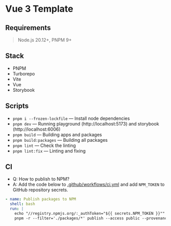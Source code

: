 # Vue 3 Template

## Requirements

> Node.js 20.12+, PNPM 9+

## Stack

- PNPM
- Turborepo
- Vite
- Vue
- Storybook

## Scripts

- `pnpm i --frozen-lockfile` — Install node dependencies
- `pnpm dev` — Running playground (http://localhost:5173) and storybook (http://localhost:6006)
- `pnpm build` — Building apps and packages
- `pnpm build:packages` — Building all packages
- `pnpm lint` — Check the linting
- `pnpm lint:fix` — Linting and fixing

## CI

- Q: How to publish to NPM?
- A: Add the code below to [.github/workflows/ci.yml](.github/workflows/ci.yml) and add `NPM_TOKEN` to GitHub repository secrets.

```yaml
- name: Publish packages to NPM
  shell: bash
  run: |
    echo "//registry.npmjs.org/:_authToken="${{ secrets.NPM_TOKEN }}"" > ~/.npmrc
    pnpm -r --filter='./packages/*' publish --access public --provenance
```
